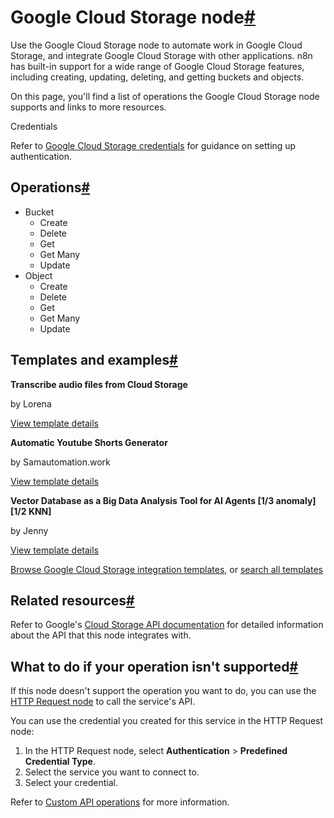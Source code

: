 [](https://github.com/n8n-io/n8n-docs/edit/main/docs/integrations/builtin/app-nodes/n8n-nodes-base.googlecloudstorage.md "Edit this page")

# Google Cloud Storage node[#](#google-cloud-storage-node "Permanent link")

Use the Google Cloud Storage node to automate work in Google Cloud Storage, and integrate Google Cloud Storage with other applications. n8n has built-in support for a wide range of Google Cloud Storage features, including creating, updating, deleting, and getting buckets and objects.

On this page, you'll find a list of operations the Google Cloud Storage node supports and links to more resources.

Credentials

Refer to [Google Cloud Storage credentials](../../credentials/google/) for guidance on setting up authentication.

## Operations[#](#operations "Permanent link")

*   Bucket
    *   Create
    *   Delete
    *   Get
    *   Get Many
    *   Update
*   Object
    *   Create
    *   Delete
    *   Get
    *   Get Many
    *   Update

## Templates and examples[#](#templates-and-examples "Permanent link")

**Transcribe audio files from Cloud Storage**

by Lorena

[View template details](https://n8n.io/workflows/1394-transcribe-audio-files-from-cloud-storage/)

**Automatic Youtube Shorts Generator**

by Samautomation.work

[View template details](https://n8n.io/workflows/2856-automatic-youtube-shorts-generator/)

**Vector Database as a Big Data Analysis Tool for AI Agents \[1/3 anomaly\]\[1/2 KNN\]**

by Jenny

[View template details](https://n8n.io/workflows/2654-vector-database-as-a-big-data-analysis-tool-for-ai-agents-13-anomaly12-knn/)

[Browse Google Cloud Storage integration templates](https://n8n.io/integrations/google-cloud-storage/), or [search all templates](https://n8n.io/workflows/)

## Related resources[#](#related-resources "Permanent link")

Refer to Google's [Cloud Storage API documentation](https://cloud.google.com/storage/docs/apis) for detailed information about the API that this node integrates with.

## What to do if your operation isn't supported[#](#what-to-do-if-your-operation-isnt-supported "Permanent link")

If this node doesn't support the operation you want to do, you can use the [HTTP Request node](../../core-nodes/n8n-nodes-base.httprequest/) to call the service's API.

You can use the credential you created for this service in the HTTP Request node:

1.  In the HTTP Request node, select **Authentication** > **Predefined Credential Type**.
2.  Select the service you want to connect to.
3.  Select your credential.

Refer to [Custom API operations](../../../custom-operations/) for more information.